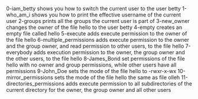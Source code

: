 0-iam_betty shows you how to switch the current user to the user betty
1-who_am_i shows you how to print the effective username of the current user
2-groups prints all the groups the current user is part of
3-new_owner changes the owner of the file hello to the user betty
4-empty creates an empty file called hello
5-execute adds execute permission to the owner of the file hello
6-multiple_permissions adds execute permission to the owner and the group owner, and read permission to other users, to the file hello
7-everybody adds execution permission to the owner, the group owner and the other users, to the file hello
8-James_Bond set permissions of the file hello with no owner and group permissions, while other users have all permissions
9-John_Doe sets the mode of the file hello to -rwxr-x-wx
10-mirror_permissions sets the mode of the file hello the same as file olleh
11-directories_permissions adds execute permission to all subdirectories of the current directory for the owner, the group owner and all other users
